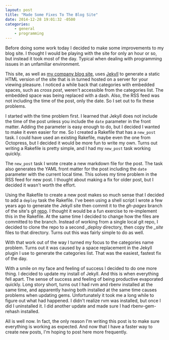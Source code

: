 ```yaml
---
layout: post
title: "Made Some Fixes To The Blog Site"
date: 2014-12-28 19:01:32 -0500
categories: 
    - general
    - programming
---
```

Before doing some work today I decided to make some improvements to my blog site. I thought I would be playing with the site for only an hour or so, but instead it took most of the day. Typical when dealing with programming issues in an unfamiliar environment. 

This site, as well as [my company blog site][blog], uses [Jekyll][jekyll] to generate a static HTML version of the site that is in turned hosted on a server for your viewing pleasure. I noticed a while back that categories with embedded spaces, such as *cross post*, weren't accessible from the categories list. The embedded space was being replaced with a dash. Also, the RSS feed was not including the time of the post, only the date. So I set out to fix these problems.

I started with the time problem first. I learned that Jekyll does not include the time of the post unless you include the `date` parameter in the front matter. Adding the parameter is easy enough to do, but I decided I wanted to make it even easier for me. So I created a Rakefile that has a `new_post` task. I could have used an existing Rakefile, maybe even the one from Octopress, but I decided it would be more fun to write my own. Turns out writing a Rakefile is pretty simple, and I had my `new_post` task working quickly. 

The `new_post` task I wrote create a new markdown file for the post. The task also generates the YAML front matter for the post including the `date` parameter with the current local time. This solves my time problem in the RSS feed for new post. I thought about making a fix for older post, but I decided it wasn't worth the effort.

Using the Rakefile to create a new post makes so much sense that I decided to add a `deploy` task the Rakefile. I've been using a shell script I wrote a few years ago to generate the Jekyll site then commit it to the *gh-pages* branch of the site's git [repo][repo]. I thought it would be a fun exercise to re-implement this in the Rakefile. At the same time I decided to change how the files are committed to the branch. Instead of working from a single local git repo, I decided to clone the repo to a second *_deploy* directory, then copy the *_site* files to that directory. Turns out this was fairly simple to do as well. 

With that work out of the way I turned my focus to the categories name problem. Turns out it was caused by a space replacement in the Jekyll plugin I use to generate the categories list. That was the easiest, fastest fix of the day.

With a smile on my face and feeling of success I decided to do one more thing. I decided to update my install of Jekyll. And this is when everything fell apart. The sense of success and feeling of being productive evaporated quickly. Long story short, turns out I had rvm and rbenv installed at the same time, and apparently having both installed at the same time causes problems when updating gems. Unfortunately it took me a long while to figure out what had happened. I didn't realize rvm was installed, but once I did I uninstalled it. I did another update and made sure I had rbenv-gem-rehash installed. 

All is well now. In fact, the only reason I'm writing this post is to make sure everything is working as expected. And now that I have a faster way to create new posts, I'm hoping to post here more frequently. 

[blog]: http://blog.whitepeaksoftware.com
[jekyll]: http://jekyllrb.com
[repo]: https://github.com/kirbyt/site-www-thecave-com
